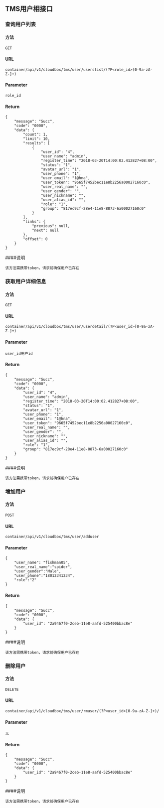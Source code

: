 ## TMS用户相接口

### 查询用户列表
#### 方法
`GET`

#### URL

`container/api/v1/cloudbox/tms/user/userslist/(?P<role_id>[0-9a-zA-Z-]+)`

#### Parameter

```
role_id
```

#### Return

```
{
    "message": "Succ",
    "code": "0000",
    "data": {
        "count": 1,
        "limit": 10,
        "results": [
            {
                "user_id": "4",
                "user_name": "admin",
                "register_time": "2018-03-20T14:00:02.412827+08:00",
                "status": "1",
                "avatar_url": "1",
                "user_phone": "1",
                "user_email": "1@hna",
                "user_token": "9665f7452bec11e8b2256a00027160c0",
                "user_real_name": "",
                "user_gender": "",
                "user_nickname": "",
                "user_alias_id": "",
                "role": "1",
                "group": "817ec9cf-28e4-11e8-8873-6a00027160c0"
            }
        ],
        "links": {
            "previous": null,
            "next": null
        },
        "offset": 0
    }
}
```
####说明
```
该方法需携带token，请求前确保用户已存在
```
### 获取用户详细信息
#### 方法
`GET`

#### URL

`container/api/v1/cloudbox/tms/user/userdetail/(?P<user_id>[0-9a-zA-Z-]+)`

#### Parameter

```
user_id用户id
```

#### Return

```
{
    "message": "Succ",
    "code": "0000",
    "data": {
        "user_id": "4",
        "user_name": "admin",
        "register_time": "2018-03-20T14:00:02.412827+08:00",
        "status": "1",
        "avatar_url": "1",
        "user_phone": "1",
        "user_email": "1@hna",
        "user_token": "9665f7452bec11e8b2256a00027160c0",
        "user_real_name": "",
        "user_gender": "",
        "user_nickname": "",
        "user_alias_id": "",
        "role": "1",
        "group": "817ec9cf-28e4-11e8-8873-6a00027160c0"
    }
}
```
####说明
```
该方法需携带token，请求前确保用户已存在
```
### 增加用户
#### 方法
`POST`

#### URL

`container/api/v1/cloudbox/tms/user/adduser`

#### Parameter

```
{
    "user_name": "fishman05",
    "user_real_name":"spider",
    "user_gender":"Male",
    "user_phone":"18012341234",
    "role":"2"
}
```

#### Return

```
{
    "message": "Succ",
    "code": "0000",
    "data": {
        "user_id": "2a9467f0-2ceb-11e8-aafd-525400bbac8e"
    }
}
```
####说明
```
该方法需携带token，请求前确保用户已存在
```
### 删除用户
#### 方法
`DELETE`

#### URL

`container/api/v1/cloudbox/tms/user/rmuser/(?P<user_id>[0-9a-zA-Z-]+)/`

#### Parameter

```
无
```

#### Return

```
{
    "message": "Succ",
    "code": "0000",
    "data": {
        "user_id": "2a9467f0-2ceb-11e8-aafd-525400bbac8e"
    }
}
```
####说明
```
该方法需携带token，请求前确保用户已存在
```